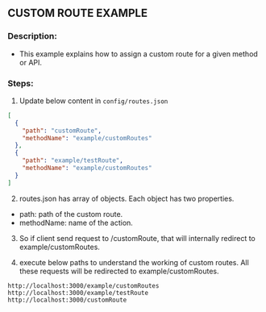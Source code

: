 ## CUSTOM ROUTE EXAMPLE

### Description:
- This example explains how to assign a custom route for a given method or API.

### Steps:
1. Update below content in ```config/routes.json```
```json
[
  {
    "path": "customRoute",
    "methodName": "example/customRoutes"
  },
  {
    "path": "example/testRoute",
    "methodName": "example/customRoutes"
  }
]
```
2. routes.json has array of objects. Each object has two properties.
- path: path of the custom route.
- methodName: name of the action.

3. So if client send request to /customRoute, that will internally redirect to example/customRoutes.

5. execute below paths to understand the working of custom routes. All these requests will be redirected to example/customRoutes.
```
http://localhost:3000/example/customRoutes
http://localhost:3000/example/testRoute
http://localhost:3000/customRoute
```
